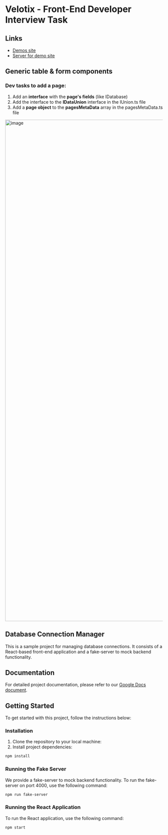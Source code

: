 # Velotix - Front-End Developer Interview Task

## Links
- [Demos site](https://asidelnik.github.io/database-connection-manager/#/databases/items)
- [Server for demo site](https://github.com/asidelnik/database-connection-manager-server)
  
## Generic table & form components
### Dev tasks to add a page:

1. Add an **interface** with the **page's fields** (like IDatabase)
2. Add the interface to the **IDataUnion** interface in the IUnion.ts file
3. Add a **page object** to the **pagesMetaData** array in the pagesMetaData.ts file

<img width="1602" alt="image" src="https://github.com/asidelnik/database-connection-manager/assets/10272524/aaa331bc-2b98-42f5-9731-6c29418367c8">


## Database Connection Manager

This is a sample project for managing database connections. It consists of a React-based front-end application and a fake-server to mock backend functionality.

## Documentation

For detailed project documentation, please refer to our [Google Docs document](https://docs.google.com/document/d/1UxyBMcbzGaKTJYlQr0zZQcH6GeJ7HGbDPApMJaHLq8c/edit?usp=sharing).

## Getting Started

To get started with this project, follow the instructions below:

### Installation

1. Clone the repository to your local machine:
2. Install project dependencies:
```bash
npm install
```

### Running the Fake Server
We provide a fake-server to mock backend functionality. To run the fake-server on port 4000, use the following command:
```bash
npm run fake-server
```

### Running the React Application
To run the React application, use the following command:
```bash
npm start
```

